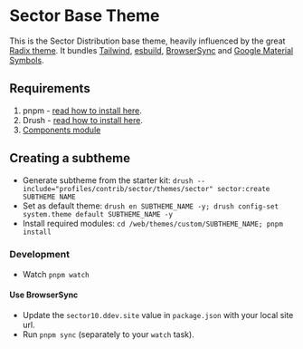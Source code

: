 # Sector Base Theme

This is the Sector Distribution base theme, heavily influenced by the great [Radix theme](https://www.drupal.org/project/radix). It bundles [Tailwind](https://tailwindcss.com/), [esbuild](https://esbuild.github.io/), [BrowserSync](https://browsersync.io/) and [Google Material Symbols](https://fonts.google.com/icons).

## Requirements
1. pnpm - [read how to install here](https://pnpm.io/installation).
2. Drush - [read how to install here](https://www.drush.org/en/master/install/).
3. [Components module](https://www.drupal.org/project/components)

## Creating a subtheme
- Generate subtheme from the starter kit: `drush --include="profiles/contrib/sector/themes/sector" sector:create SUBTHEME NAME`
- Set as default theme: `drush en SUBTHEME_NAME -y; drush config-set system.theme default SUBTHEME_NAME -y`
- Install required modules: `cd /web/themes/custom/SUBTHEME_NAME; pnpm install`


### Development
- Watch `pnpm watch`

#### Use BrowserSync

- Update the `sector10.ddev.site` value in `package.json` with your local site url.
- Run `pnpm sync` (separately to your `watch` task).